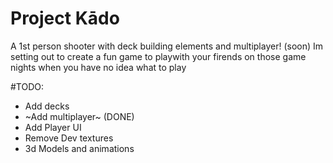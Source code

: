 # Project Kādo
A 1st person shooter with deck building elements and multiplayer! (soon)
Im setting out to create a fun game to playwith your firends on those game nights when you have no idea what to play

#TODO:
* Add decks
* ~Add multiplayer~ (DONE)
* Add Player UI
* Remove Dev textures
* 3d Models and animations
